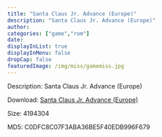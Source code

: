 ```yaml
---
title: "Santa Claus Jr. Advance (Europe)"
description: "Santa Claus Jr. Advance (Europe)"
author: 
categories: ["game","rom"]
date: 
displayInList: true
displayInMenu: false
dropCap: false
featuredImage: /img/miss/gamemiss.jpg
---
```


Description: Santa Claus Jr. Advance (Europe)

Download: <a style="text-decoration:underline;" href="https://mega.nz/#!fCByzKZL!nkXs9sUIwz7ISSgDCo6tzJ4lXMq4u_cdz5mtviv0810" target = "_blank" rel = "nofollow" > Santa Claus Jr. Advance (Europe)</a>

Size: 4194304

MD5: C0DFC8C07F3ABA36BE5F40EDB996F679

